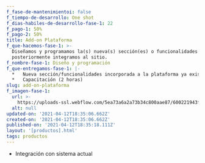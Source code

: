 ```yaml
---
f_fase-de-mantenimientoi: false
f_tiempo-de-desarrollo: One shot
f_dias-habiles-de-desarrollo-fase-1: 22
f_pago-1: 50%
f_pago-2: 50%
title: Add-on Plataforma
f_que-hacemos-fase-1: >-
  Diseñamos y programamos la(s) nueva(s) sección(es) o funcionalidades que
  posteriormente integramos al sitio.
f_nombre-fase-1: Diseño y programación
f_que-entregamos-fase-1: |-
  *   Nueva sección/funcionalidades incorporada a la plataforma ya existente
  *   Capacitación (2 horas)
slug: add-on-plataforma
f_imagen-fase-1:
  url: >-
    https://uploads-ssl.webflow.com/5ea73a6a2a73b34c800aae87/600221943f13767943a3875c_undraw_Data_points_re_vkpq.svg
  alt: null
updated-on: '2021-04-12T18:35:06.662Z'
created-on: '2021-04-12T18:35:06.662Z'
published-on: '2021-04-12T18:35:18.111Z'
layout: '[productos].html'
tags: productos
---
```


*   Integración con sistema actual
